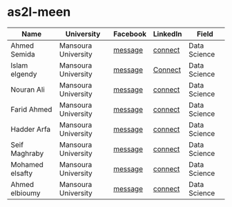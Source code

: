 # as2l-meen
|Name|University|Facebook|LinkedIn|Field|
|----|----------|--------|--------|-----|
|Ahmed Semida|Mansoura University|[message](https://www.facebook.com/ahmed.simeda)|[connect](https://www.linkedin.com/in/ahmed-simeda)|Data Science|
|Islam elgendy|Mansoura University|[message](https://www.facebook.com/profile.php?id=10007991242270)|[Connect](https://www.linkedin.com/in/islammelgendy)|Data Science| 
|Nouran Ali|Mansoura University|[message](https://www.facebook.com/noran.ali.33)|[connect](https://www.linkedin.com/in/nouranali)|Data Science|
|Farid Ahmed|Mansoura University|[message](https://www.facebook.com/doubleFarid)|[connect](https://www.linkedin.com/in/faridsharaf)|Data Science|
|Hadder Arfa|Mansoura University|[message](https://www.facebook.com/Hadeer108.Arafa)|[connect](https://www.linkedin.com/in/hadeer-arafa)|Data Science|
|Seif Maghraby|Mansoura University|[message](https://m.facebook.com/saifaleslam1219)|[connect](https://www.linkedin.com/in/seif-maghraby)|Data Science|
|Mohamed elsafty|Mansoura University|[message](https://www.facebook.com/profile.php?id=100009625783538)|[connect](https://www.linkedin.com/in/mohamedelsafty)|Data Science|
|Ahmed elbioumy|Mansoura University|[message](https://www.facebook.com/ahmed.elbaioumy.1)|[connect](https://www.linkedin.com/in/ahmed-khaled-2bb212233)|Data Science|

